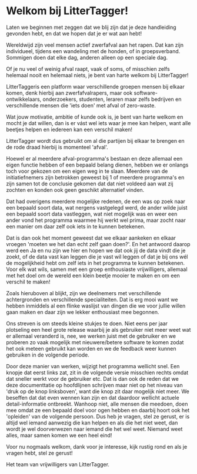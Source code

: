 # Welkom bij LitterTagger!

Laten we beginnen met zeggen dat we blij zijn dat je deze handleiding gevonden hebt, en dat we hopen dat je er wat aan hebt!

Wereldwijd zijn veel mensen actief zwerfafval aan het rapen. Dat kan zijn individueel, tijdens een wandeling met de honden, of in groepsverband. Sommigen doen dat elke dag, anderen alleen op een speciale dag.

Of je nu veel of weinig afval raapt, vaak of soms, of misschien zelfs helemaal nooit en helemaal niets, je bent van harte welkom bij LitterTagger!

LitterTaggeris een platform waar verschillende groepen mensen bij elkaar komen, denk hierbij aan zwerfafvalrapers, maar ook software-ontwikkelaars, onderzoekers, studenten, leraren maar zelfs bedrijven en verschillende mensen die 'iets doen' met afval of zero-waste.

Wat jouw motivatie, ambitie of kunde ook is, je bent van harte welkom en mocht je dat willen, dan is er vást wel iets waar je mee kan helpen, want alle beetjes helpen en iedereen kan een verschil maken!

LitterTagger wordt dus gebruikt om al die partijen bij elkaar te brengen en de rode draad hierbij is momenteel 'afval'.

Hoewel er al meerdere afval-programma's bestaan en deze allemaal een eigen functie hebben of een bepaald belang dienen, hebben we er onlangs toch voor gekozen om een eigen weg in te slaan. Meerdere van de initiatiefnemers zijn betrokken geweest bij 1 of meerdere programma's en zijn samen tot de conclusie gekomen dat dat niet voldeed aan wat zij zochten en konden ook geen geschikt alternatief vinden.

Dat had overigens meerdere mogelijke redenen, de een was op zoek naar een bepaald soort data, wat nergens vastgelegd werd, de ander wilde juist een bepaald soort data vastleggen, wat niet mogelijk was en weer een ander vond het programma waarmee hij werkt wel prima, maar zocht naar een manier om daar zelf ook iets in te kunnen betekenen.

Dat is dan ook het moment geweest dat we elkaar aankeken en elkaar vroegen 'moeten we het dan echt zelf gaan doen?'. En het antwoord daarop werd een Ja en nu zijn we hier en hopen we dat ook jij de data vindt die je zoekt, of de data vast kan leggen die je vast wil leggen of dat je bij ons wél de mogelijkheid hebt om zelf iets in het programma te kunnen betekenen. Voor elk wat wils, samen met een groep enthousiaste vrijwilligers, allemaal met het doel om de wereld een klein beetje mooier te maken en om een verschil te maken!

Zoals hieruboven al blijkt, zijn we deelnemers met verschillende achtergronden en verschillende specialiteiten. Dat is erg mooi want we hebben inmiddels al een flinke waslijst van dingen die we voor jullie willen gaan maken en daar zijn we lekker enthousiast mee begonnen.

Ons streven is om steeds kleine stukjes te doen. Niet eens per jaar plotseling een heel grote release waarbij je als gebruiker niet meer weet wat er allemaal veranderd is, nee, we werken juist met de gebruiker en we proberen zo vaak mogelijk met nieuwere/betere software te komen zodat het ook meteen gebruikt kan worden en we de feedback weer kunnen gebruiken in de volgende periode. 

Door deze manier van werken, wijzigt het programma wellicht snel. Een knopje dat eerst links zat, zit in de volgende versie misschien rechts omdat dat sneller werkt voor de gebruiker etc. Dat is dan ook de reden dat we deze documenttatie op hoofdlijnen schrijven maar niet op het niveau van 'druk op de knop linksboven', want die knop zit daar mogelijk niet meer.
We beseffen dat dat even wennen kan zijn en dat daardoor wellicht actuele detail-informatie ontbreekt.
Wanhoop niet, alle mensen die meedoen, doen mee omdat ze een bepaald doel voor ogen hebben en daarbij hoort ook het 'opleiden' van de volgende persoon. Dus heb je vragen, stel ze gerust, er is altijd wel iemand aanwezig die kan helpen en als die het niet weet, dan wordt je wel doorverwezen naar iemand die het wel weet. Niemand weet alles, maar samen komen we een heel eind!

Voor nu nogmaals welkom, dank voor je interesse, kijk rustig rond en als je vragen hebt, stel ze gerust!

Het team van vrijwilligers van LitterTagger.
